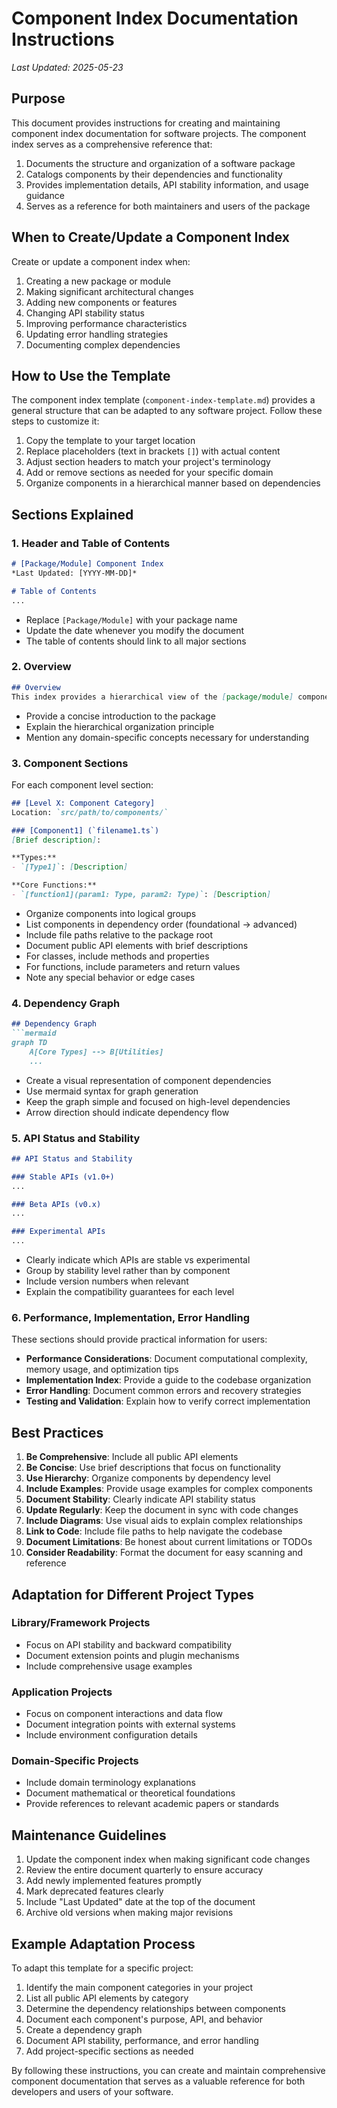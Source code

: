 # Component Index Documentation Instructions
*Last Updated: 2025-05-23*

## Purpose

This document provides instructions for creating and maintaining component index documentation for software projects. The component index serves as a comprehensive reference that:

1. Documents the structure and organization of a software package
2. Catalogs components by their dependencies and functionality
3. Provides implementation details, API stability information, and usage guidance
4. Serves as a reference for both maintainers and users of the package

## When to Create/Update a Component Index

Create or update a component index when:

1. Creating a new package or module
2. Making significant architectural changes
3. Adding new components or features
4. Changing API stability status
5. Improving performance characteristics
6. Updating error handling strategies
7. Documenting complex dependencies

## How to Use the Template

The component index template (`component-index-template.md`) provides a general structure that can be adapted to any software project. Follow these steps to customize it:

1. Copy the template to your target location
2. Replace placeholders (text in brackets `[]`) with actual content
3. Adjust section headers to match your project's terminology
4. Add or remove sections as needed for your specific domain
5. Organize components in a hierarchical manner based on dependencies

## Sections Explained

### 1. Header and Table of Contents

```markdown
# [Package/Module] Component Index
*Last Updated: [YYYY-MM-DD]*

# Table of Contents
...
```

- Replace `[Package/Module]` with your package name
- Update the date whenever you modify the document
- The table of contents should link to all major sections

### 2. Overview

```markdown
## Overview
This index provides a hierarchical view of the [package/module] components, ordered by their dependencies. Components at each level may depend on components from previous levels but not on components from later levels.
```

- Provide a concise introduction to the package
- Explain the hierarchical organization principle
- Mention any domain-specific concepts necessary for understanding

### 3. Component Sections

For each component level section:

```markdown
## [Level X: Component Category]
Location: `src/path/to/components/`

### [Component1] (`filename1.ts`)
[Brief description]:

**Types:**
- `[Type1]`: [Description]

**Core Functions:**
- `[function1](param1: Type, param2: Type)`: [Description]
```

- Organize components into logical groups
- List components in dependency order (foundational → advanced)
- Include file paths relative to the package root
- Document public API elements with brief descriptions
- For classes, include methods and properties
- For functions, include parameters and return values
- Note any special behavior or edge cases

### 4. Dependency Graph

```markdown
## Dependency Graph
```mermaid
graph TD
    A[Core Types] --> B[Utilities]
    ...
```

- Create a visual representation of component dependencies
- Use mermaid syntax for graph generation
- Keep the graph simple and focused on high-level dependencies
- Arrow direction should indicate dependency flow

### 5. API Status and Stability

```markdown
## API Status and Stability

### Stable APIs (v1.0+)
...

### Beta APIs (v0.x)
...

### Experimental APIs
...
```

- Clearly indicate which APIs are stable vs experimental
- Group by stability level rather than by component
- Include version numbers when relevant
- Explain the compatibility guarantees for each level

### 6. Performance, Implementation, Error Handling

These sections should provide practical information for users:

- **Performance Considerations**: Document computational complexity, memory usage, and optimization tips
- **Implementation Index**: Provide a guide to the codebase organization
- **Error Handling**: Document common errors and recovery strategies
- **Testing and Validation**: Explain how to verify correct implementation

## Best Practices

1. **Be Comprehensive**: Include all public API elements
2. **Be Concise**: Use brief descriptions that focus on functionality
3. **Use Hierarchy**: Organize components by dependency level
4. **Include Examples**: Provide usage examples for complex components
5. **Document Stability**: Clearly indicate API stability status
6. **Update Regularly**: Keep the document in sync with code changes
7. **Include Diagrams**: Use visual aids to explain complex relationships
8. **Link to Code**: Include file paths to help navigate the codebase
9. **Document Limitations**: Be honest about current limitations or TODOs
10. **Consider Readability**: Format the document for easy scanning and reference

## Adaptation for Different Project Types

### Library/Framework Projects
- Focus on API stability and backward compatibility
- Document extension points and plugin mechanisms
- Include comprehensive usage examples

### Application Projects
- Focus on component interactions and data flow
- Document integration points with external systems
- Include environment configuration details

### Domain-Specific Projects
- Include domain terminology explanations
- Document mathematical or theoretical foundations
- Provide references to relevant academic papers or standards

## Maintenance Guidelines

1. Update the component index when making significant code changes
2. Review the entire document quarterly to ensure accuracy
3. Add newly implemented features promptly
4. Mark deprecated features clearly
5. Include "Last Updated" date at the top of the document
6. Archive old versions when making major revisions

## Example Adaptation Process

To adapt this template for a specific project:

1. Identify the main component categories in your project
2. List all public API elements by category
3. Determine the dependency relationships between components
4. Document each component's purpose, API, and behavior
5. Create a dependency graph
6. Document API stability, performance, and error handling
7. Add project-specific sections as needed

By following these instructions, you can create and maintain comprehensive component documentation that serves as a valuable reference for both developers and users of your software.
